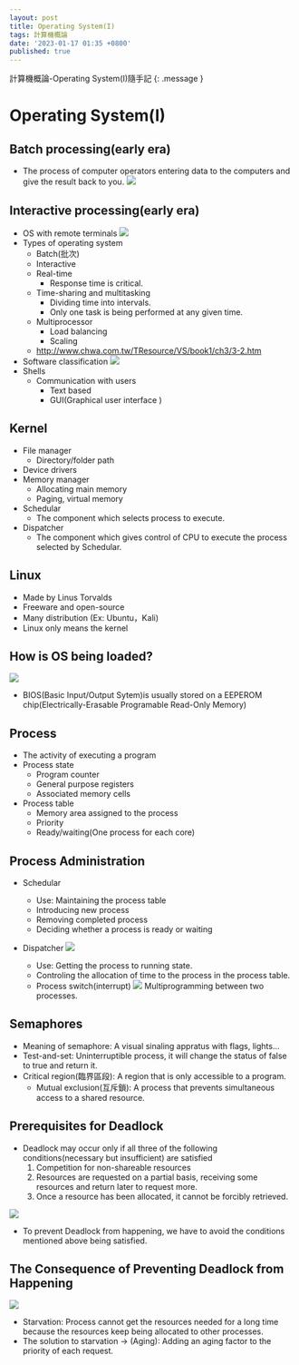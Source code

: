 ```yaml
---
layout: post
title: Operating System(I)
tags: 計算機概論
date: '2023-01-17 01:35 +0800'
published: true
---
```

計算機概論-Operating System(I)隨手記
{: .message }

# Operating System(I)
## Batch processing(early era)
* The process of computer operators entering data to the computers and give the result back to you.
    ![](https://i.imgur.com/mVRCkv6.png)

## Interactive processing(early era)
* OS with remote terminals
    ![](https://i.imgur.com/Kovmajm.png)
* Types of operating system
    * Batch(批次)
    * Interactive
    * Real-time 
        * Response time is critical.
    * Time-sharing and multitasking
        * Dividing time into intervals.
        * Only one task is being performed at any given time.
    * Multiprocessor
        * Load balancing
        * Scaling 
    * http://www.chwa.com.tw/TResource/VS/book1/ch3/3-2.htm
* Software classification
![](https://i.imgur.com/WyObhvz.png)
* Shells
    * Communication with users
        * Text based
        * GUI(Graphical user interface )
## Kernel
* File manager
    * Directory/folder path
* Device drivers
* Memory manager
    * Allocating main memory
    * Paging, virtual memory  
* Schedular
    * The component which selects process to execute.
* Dispatcher
    * The component which gives control of CPU to execute the process selected by Schedular. 
## Linux
* Made by Linus Torvalds
* Freeware and open-source
* Many distribution (Ex: Ubuntu，Kali)
* Linux only means the kernel
## How is OS being loaded?
![](https://i.imgur.com/2CzC6fw.png)
* BIOS(Basic Input/Output Sytem)is usually stored on a EEPEROM chip(Electrically-Erasable Programable Read-Only Memory)
## Process
* The activity of executing a program
* Process state
    * Program counter
    * General purpose registers
    * Associated memory cells
* Process table
    * Memory area assigned to the process
    * Priority
    * Ready/waiting(One process for each core)
## Process Administration
* Schedular
    * Use: Maintaining the process table
    * Introducing new process
    * Removing completed process
    * Deciding whether a process is ready or waiting
* Dispatcher
    ![](https://i.imgur.com/ae6Hv5z.png)

    * Use: Getting the process to running state.
    * Controling the allocation of time to the process in the process table.
    * Process switch(interrupt)
    ![](https://i.imgur.com/vvtyj1e.png)
    Multiprogramming between two processes.
## Semaphores
* Meaning of semaphore: A visual sinaling appratus with flags, lights...
* Test-and-set: Uninterruptible process, it will change the status of false to true and return it.
* Critical region(臨界區段): A region that is only accessible to a program.
    * Mutual exclusion(互斥鎖): A process that prevents simultaneous access to a shared resource.
## Prerequisites for Deadlock
* Deadlock may occur only if all three of the following conditions(necessary but insufficient) are satisfied
    1. Competition for non-shareable resources
    2. Resources are requested on a partial basis, receiving some resources and return later to request more.
    3. Once a resource has been allocated, it cannot be forcibly retrieved. 

![](https://i.imgur.com/LWgDTY9.png)
* To prevent Deadlock from happening, we have to avoid the conditions mentioned above being satisfied.
## The Consequence of Preventing Deadlock from Happening
![](https://i.imgur.com/HxCTDOU.png)

* Starvation: Process cannot get the resources needed for a long time because the resources keep being allocated to other processes.
* The solution to starvation -> (Aging): Adding an aging factor to the priority of each request.
